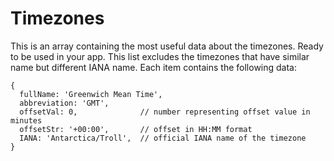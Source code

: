 # Timezones
This is an array containing the most useful data about the timezones. Ready to be used in your app.
This list excludes the timezones that have similar name but different IANA name.
Each item contains the following data:
```
{  
  fullName: 'Greenwich Mean Time',
  abbreviation: 'GMT',
  offsetVal: 0,              // number representing offset value in minutes
  offsetStr: '+00:00',       // offset in HH:MM format
  IANA: 'Antarctica/Troll',  // official IANA name of the timezone
}
```
